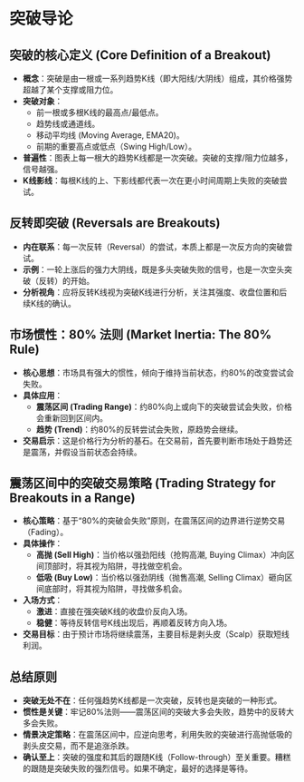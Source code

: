 # 突破导论 

## 突破的核心定义 (Core Definition of a Breakout)

-   **概念**：突破是由一根或一系列趋势K线（即大阳线/大阴线）组成，其价格强势超越了某个支撑或阻力位。
-   **突破对象**：
    -   前一根或多根K线的最高点/最低点。
    -   趋势线或通道线。
    -   移动平均线 (Moving Average, EMA20)。
    -   前期的重要高点或低点（Swing High/Low）。
-   **普遍性**：图表上每一根大的趋势K线都是一次突破。突破的支撑/阻力位越多，信号越强。
-   **K线影线**：每根K线的上、下影线都代表一次在更小时间周期上失败的突破尝试。

## 反转即突破 (Reversals are Breakouts)

-   **内在联系**：每一次反转（Reversal）的尝试，本质上都是一次反方向的突破尝试。
-   **示例**：一轮上涨后的强力大阴线，既是多头突破失败的信号，也是一次空头突破（反转）的开始。
-   **分析视角**：应将反转K线视为突破K线进行分析，关注其强度、收盘位置和后续K线的确认。

## 市场惯性：80% 法则 (Market Inertia: The 80% Rule)

-   **核心思想**：市场具有强大的惯性，倾向于维持当前状态，约80%的改变尝试会失败。
-   **具体应用**：
    -   **震荡区间 (Trading Range)**：约80%向上或向下的突破尝试会失败，价格会重新回到区间内。
    -   **趋势 (Trend)**：约80%的反转尝试会失败，原趋势会继续。
-   **交易启示**：这是价格行为分析的基石。在交易前，首先要判断市场处于趋势还是震荡，并假设当前状态会持续。

## 震荡区间中的突破交易策略 (Trading Strategy for Breakouts in a Range)

-   **核心策略**：基于“80%的突破会失败”原则，在震荡区间的边界进行逆势交易（Fading）。
-   **具体操作**：
    -   **高抛 (Sell High)**：当价格以强劲阳线（抢购高潮, Buying Climax）冲向区间顶部时，将其视为陷阱，寻找做空机会。
    -   **低吸 (Buy Low)**：当价格以强劲阴线（抛售高潮, Selling Climax）砸向区间底部时，将其视为陷阱，寻找做多机会。
-   **入场方式**：
    -   **激进**：直接在强突破K线的收盘价反向入场。
    -   **稳健**：等待反转信号K线出现后，再顺着反转方向入场。
-   **交易目标**：由于预计市场将继续震荡，主要目标是剥头皮（Scalp）获取短线利润。

## 总结原则
-   **突破无处不在**：任何强趋势K线都是一次突破，反转也是突破的一种形式。
-   **惯性是关键**：牢记80%法则——震荡区间的突破大多会失败，趋势中的反转大多会失败。
-   **情景决定策略**：在震荡区间中，应逆向思考，利用失败的突破进行高抛低吸的剥头皮交易，而不是追涨杀跌。
-   **确认至上**：突破的强度和其后的跟随K线（Follow-through）至关重要。糟糕的跟随是突破失败的强烈信号。如果不确定，最好的选择是等待。